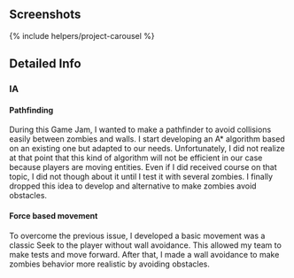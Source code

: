 <!--- Grégoire Boiron <gregoire.boiron@gmail.com> --->
<!--- Copyright (c) 2018-2019 Grégoire Boiron  All Rights Reserved. --->

Screenshots
--------------------
{% include helpers/project-carousel %}

Detailed Info
--------------------
### IA
#### Pathfinding
During this Game Jam, I wanted to make a pathfinder to avoid collisions easily between zombies and walls. I start developing an A* algorithm based on an existing one but adapted to our needs. Unfortunately, I did not realize at that point that this kind of algorithm will not be efficient in our case because players are moving entities. Even if I did received course on that topic, I did not though about it until I test it with several zombies. I finally dropped this idea to develop and alternative to make zombies avoid obstacles.

#### Force based movement
To overcome the previous issue, I developed a basic movement was a classic Seek to the player without wall avoidance. This allowed my team to make tests and move forward. After that, I made a wall avoidance to make zombies behavior more realistic by avoiding obstacles.

